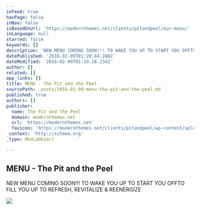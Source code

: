 ```yaml
---
inFeed: true
hasPage: false
inNav: false
isBasedOnUrl: 'https://modernthemes.net/clients/pitandpeel/our-menu/'
inLanguage: null
starred: false
keywords: []
description: 'NEW MENU COMING SOON!!! TO WAKE YOU UP TO START YOU OFFTO FILL YOU UP TO REFRESH, REVITALIZE & REENERGIZE'
datePublished: '2016-02-09T01:20:44.288Z'
dateModified: '2016-02-09T01:19:18.234Z'
author: []
related: []
app_links: []
title: MENU - The Pit and the Peel
sourcePath: _posts/2016-02-09-menu-the-pit-and-the-peel.md
published: true
authors: []
publisher:
  name: The Pit and the Peel
  domain: modernthemes.net
  url: 'https://modernthemes.net'
  favicon: 'https://modernthemes.net/clients/pitandpeel/wp-content/uploads/2016/02/cropped-PP-Favicon-192x192.png'
_context: 'http://schema.org'
_type: MediaObject

---
```

<article style=""><h1>MENU - The Pit and the Peel</h1><p>NEW MENU COMING SOON!!! TO WAKE YOU UP TO START YOU OFFTO FILL YOU UP TO REFRESH, REVITALIZE &amp; REENERGIZE</p><img src="https://s3-us-west-2.amazonaws.com/the-grid-img/p/fba1810e21e46a589940b4152827ca0e6eb5faee.png" /></article>